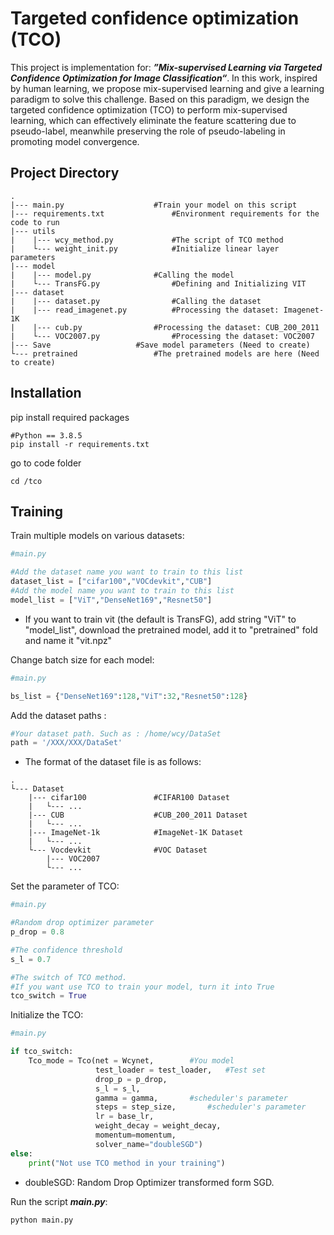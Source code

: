 # Targeted confidence optimization (TCO)

This project is implementation for: ***”Mix-supervised Learning via Targeted Confidence Optimization for Image Classification“***. In this work, inspired by human learning, we propose mix-supervised learning and give a learning paradigm to solve this challenge. Based on this paradigm, we design the targeted confidence optimization (TCO) to perform mix-supervised learning, which can effectively eliminate the feature scattering due to pseudo-label, meanwhile preserving the role of pseudo-labeling in promoting model convergence.

## Project Directory

```
.
|--- main.py					#Train your model on this script
|--- requirements.txt				#Environment requirements for the code to run
|--- utils					   
|    |--- wcy_method.py				#The script of TCO method
|    └--- weight_init.py			#Initialize linear layer parameters
|--- model
|    |--- model.py				#Calling the model
|    └--- TransFG.py				#Defining and Initializing VIT
|--- dataset
|    |--- dataset.py				#Calling the dataset
|    |--- read_imagenet.py			#Processing the dataset: Imagenet-1K
|    |--- cub.py				#Processing the dataset: CUB_200_2011
|    └--- VOC2007.py				#Processing the dataset: VOC2007
|--- Save					#Save model parameters (Need to create)
└--- pretrained					#The pretrained models are here (Need to create)
```

## Installation

pip install required packages

```shell
#Python == 3.8.5
pip install -r requirements.txt
```

go to code folder

```shell
cd /tco
```

## Training

Train multiple models on various datasets:

```python
#main.py

#Add the dataset name you want to train to this list
dataset_list = ["cifar100","VOCdevkit","CUB"]
#Add the model name you want to train to this list
model_list = ["ViT","DenseNet169","Resnet50"]
```

- If you want to train vit (the default is TransFG), add string "ViT" to "model_list", download the pretrained model, add it to "pretrained" fold and name it "vit.npz"

Change batch size for each model:

```python
#main.py

bs_list = {"DenseNet169":128,"ViT":32,"Resnet50":128}
```

Add the dataset paths :

```python
#Your dataset path. Such as : /home/wcy/DataSet
path = '/XXX/XXX/DataSet'
```

- The format of the dataset file is as follows:


```
.
└--- Dataset
    |--- cifar100				#CIFAR100 Dataset		
    |	└--- ...		
    |--- CUB					#CUB_200_2011 Dataset	
    |	└--- ...	
	|--- ImageNet-1k			#ImageNet-1K Dataset		
    |	└--- ...		
    └--- Vocdevkit				#VOC Dataset	
    	|--- VOC2007
    	└--- ...		
```

Set the  parameter of TCO:

```python
#main.py

#Random drop optimizer parameter
p_drop = 0.8

#The confidence threshold
s_l = 0.7

#The switch of TCO method. 
#If you want use TCO to train your model, turn it into True
tco_switch = True 
```

Initialize the TCO:
```python
#main.py

if tco_switch:
    Tco_mode = Tco(net = Wcynet,		#You model
                   test_loader = test_loader,	#Test set
                   drop_p = p_drop,
                   s_l = s_l,
                   gamma = gamma,		#scheduler's parameter
                   steps = step_size,		#scheduler's parameter
                   lr = base_lr,
                   weight_decay = weight_decay,
                   momentum=momentum,
                   solver_name="doubleSGD") 		
else:
    print("Not use TCO method in your training")
```

- doubleSGD: Random Drop Optimizer transformed form SGD.

Run the script ***main.py***:
```shell
python main.py
```
